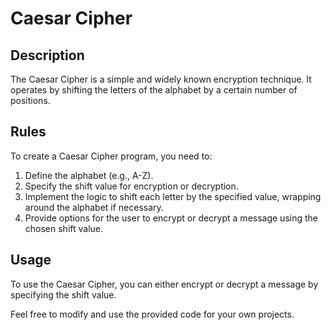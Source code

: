 # Caesar Cipher

## Description
The Caesar Cipher is a simple and widely known encryption technique. It operates by shifting the letters of the alphabet by a certain number of positions.

## Rules
To create a Caesar Cipher program, you need to:
1. Define the alphabet (e.g., A-Z).
2. Specify the shift value for encryption or decryption.
3. Implement the logic to shift each letter by the specified value, wrapping around the alphabet if necessary.
4. Provide options for the user to encrypt or decrypt a message using the chosen shift value.

## Usage
To use the Caesar Cipher, you can either encrypt or decrypt a message by specifying the shift value.


Feel free to modify and use the provided code for your own projects.
